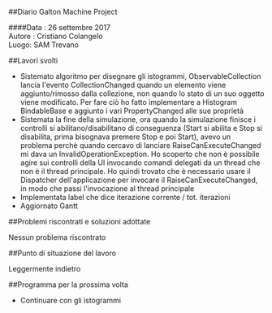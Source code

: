 ##Diario Galton Machine Project

####Data : 26 settembre 2017 <br> Autore : Cristiano Colangelo <br> Luogo: SAM Trevano

##Lavori svolti

- Sistemato algoritmo per disegnare gli istogrammi, ObservableCollection lancia l'evento CollectionChanged quando un elemento viene aggiunto/rimosso dalla collezione, non quando lo stato di un suo oggetto viene modificato. Per fare ciò ho fatto implementare a Histogram BindableBase e aggiunto i vari PropertyChanged alle sue proprietà
- Sistemata la fine della simulazione, ora quando la simulazione finisce i controlli si abilitano/disabilitano di conseguenza (Start si abilita e Stop si disabilita, prima bisognava premere Stop e poi Start), avevo un problema perchè quando cercavo di lanciare RaiseCanExecuteChanged mi dava un InvalidOperationException. Ho scoperto che non è possibile agire sui controlli della UI invocando comandi delegati da un thread che non è il thread principale. Ho quindi trovato che è necessario usare il Dispatcher dell'applicazione per invocare il RaiseCanExecuteChanged, in modo che passi l'invocazione al thread principale
- Implementata label che dice iterazione corrente / tot. iterazioni
- Aggiornato Gantt

##Problemi riscontrati e soluzioni adottate

Nessun problema riscontrato

##Punto di situazione del lavoro

Leggermente indietro

##Programma per la prossima volta

- Continuare con gli istogrammi